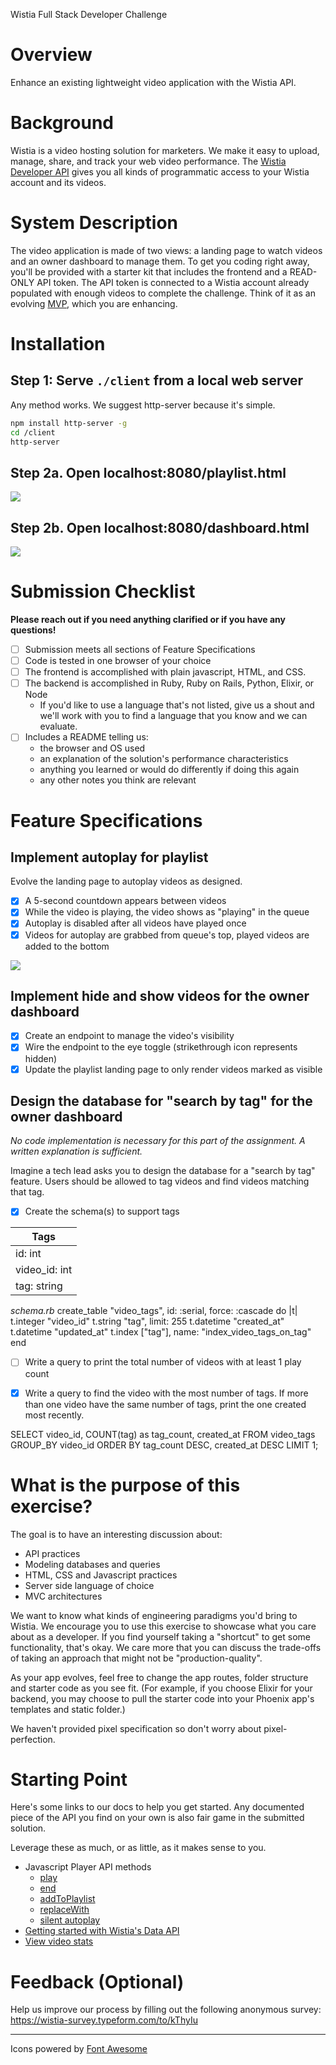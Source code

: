 Wistia Full Stack Developer Challenge

# Overview
Enhance an existing lightweight video application with the Wistia API.

# Background
Wistia is a video hosting solution for marketers. We make it easy to upload, manage, share, and track your web video performance. The [Wistia Developer API](https://wistia.com/support/developers) gives you all kinds of programmatic access to your Wistia account and its videos.

# System Description
The video application is made of two views: a landing page to watch videos and an owner dashboard to manage them. To get you coding right away, you'll be provided with a starter kit that includes the frontend and a READ-ONLY API token. The API token is connected to a Wistia account already populated with enough videos to complete the challenge. Think of it as an evolving [MVP](https://medium.freecodecamp.org/what-the-hell-does-minimum-viable-product-actually-mean-anyway-7d8f6a110f38), which you are enhancing.

# Installation
## Step 1: Serve `./client` from a local web server

Any method works. We suggest http-server because it's simple.
```sh
npm install http-server -g
cd /client
http-server
```

## Step 2a. Open localhost:8080/playlist.html
![](./wireframes/playlist_initial.png)

## Step 2b. Open localhost:8080/dashboard.html
![](./wireframes/dashboard.png)


# Submission Checklist
**Please reach out if you need anything clarified or if you have any questions!**

- [ ] Submission meets all sections of Feature Specifications
- [ ] Code is tested in one browser of your choice
- [ ] The frontend is accomplished with plain javascript, HTML, and CSS.
- [ ] The backend is accomplished in Ruby, Ruby on Rails, Python, Elixir, or Node
  * If you'd like to use a language that's not listed, give us a shout and we'll work with you to find a language that you know and we can evaluate.
- [ ] Includes a README telling us:
  * the browser and OS used
  * an explanation of the solution's performance characteristics
  * anything you learned or would do differently if doing this again
  * any other notes you think are relevant

# Feature Specifications
## Implement autoplay for playlist
Evolve the landing page to autoplay videos as designed.

- [x] A 5-second countdown appears between videos
- [x] While the video is playing, the video shows as "playing" in the queue
- [x] Autoplay is disabled after all videos have played once
- [x] Videos for autoplay are grabbed from queue's top, played videos are added to the bottom

![](./wireframes/playlist_next.png)

## Implement hide and show videos for the owner dashboard
- [x] Create an endpoint to manage the video's visibility
- [x] Wire the endpoint to the eye toggle (strikethrough icon represents hidden)
- [x] Update the playlist landing page to only render videos marked as visible

## Design the database for "search by tag" for the owner dashboard
*No code implementation is necessary for this part of the assignment. A written explanation is sufficient.*

Imagine a tech lead asks you to design the database for a "search by tag" feature. Users should be allowed to tag videos and find videos matching that tag.

- [x] Create the schema(s) to support tags

| Tags          |
| ------------- |
| id: int       |
| video_id: int |
| tag: string   |

_schema.rb_
create_table "video_tags", id: :serial, force: :cascade do |t|
  t.integer "video_id"
  t.string "tag", limit: 255
  t.datetime "created_at"
  t.datetime "updated_at"
  t.index ["tag"], name: "index_video_tags_on_tag"
end

- [ ] Write a query to print the total number of videos with at least 1 play count

- [x] Write a query to find the video with the most number of tags. If more than one video have the same number of tags, print the one created most recently.

SELECT video_id, COUNT(tag) as tag_count, created_at
FROM video_tags
GROUP_BY video_id
ORDER BY tag_count DESC, created_at DESC
LIMIT 1;

# What is the purpose of this exercise?
The goal is to have an interesting discussion about:
  * API practices
  * Modeling databases and queries
  * HTML, CSS and Javascript practices
  * Server side language of choice
  * MVC architectures

We want to know what kinds of engineering paradigms you'd bring to Wistia. We encourage you to use this exercise to showcase what you care about as a developer. If you find yourself taking a "shortcut" to get some functionality, that's okay. We care more that you can discuss the trade-offs of taking an approach that might not be "production-quality".

As your app evolves, feel free to change the app routes, folder structure and starter code as you see fit. (For example, if you choose Elixir for your backend, you may choose to pull the starter code into your Phoenix app's templates and static folder.)

We haven't provided pixel specification so don't worry about pixel-perfection.

# Starting Point
Here's some links to our docs to help you get started. Any documented piece of the API you find on your own is also fair game in the submitted solution.

Leverage these as much, or as little, as it makes sense to you.

* Javascript Player API methods
  * [play](https://wistia.com/support/developers/player-api#play)
  * [end](https://wistia.com/support/developers/player-api#end)
  * [addToPlaylist](https://wistia.com/support/developers/player-api#addtoplaylist-hashedid-options-position)
  * [replaceWith](https://wistia.com/support/developers/player-api#replacewith-hashedid-options)
  * [silent autoplay](https://wistia.com/support/developers/embed-options#silentautoplay)
* [Getting started with Wistia's Data API](https://wistia.com/support/developers/data-api)
* [View video stats](https://wistia.com/support/developers/stats-api)

# Feedback (Optional)
Help us improve our process by filling out the following anonymous survey: https://wistia-survey.typeform.com/to/kThyIu

---

Icons powered by [Font Awesome](https://fontawesome.com/)
